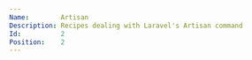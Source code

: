 ```yaml
---
Name:        Artisan
Description: Recipes dealing with Laravel's Artisan command
Id:          2
Position:    2
---
```

